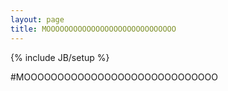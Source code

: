 ```yaml
---
layout: page
title: MOOOOOOOOOOOOOOOOOOOOOOOOOOOOO
---
```

{% include JB/setup %}

#MOOOOOOOOOOOOOOOOOOOOOOOOOOOOO
